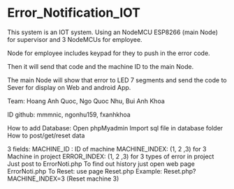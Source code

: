 # Error_Notification_IOT

This system is an IOT system. Using an NodeMCU ESP8266 (main Node) for supervisor and 3 NodeMCUs for employee.

Node for employee includes keypad for they to push in the error code.

Then it will send that code and the machine ID to the main Node.

The main Node will show that error to LED 7 segments and send the code to Sever for display on Web and android App.

Team: Hoang Anh Quoc, Ngo Quoc Nhu, Bui Anh Khoa

ID github: mmmnic, ngonhu159, fxanhkhoa

How to add Database:
Open phpMyadmin
Import sql file in database folder
How to post/get/reset data

3 fields:
MACHINE_ID : ID of machine
MACHINE_INDEX: (1, 2 ,3) for 3 Machine in project
ERROR_INDEX: (1, 2 ,3) for 3 types of error in project
Just post to ErrorNoti.php
To find out history just open web page ErrorNoti.php
To Reset: use page Reset.php
Example: Reset.php?MACHINE_INDEX=3 (Reset machine 3)
